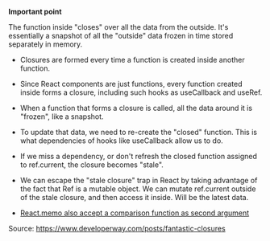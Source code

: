 
**Important point**

The function inside "closes" over all the data from the outside. It's essentially a snapshot of all the "outside" data frozen in time stored separately in memory.

- Closures are formed every time a function is created inside another function.
- Since React components are just functions, every function created inside forms a closure, including such hooks as useCallback and useRef.
- When a function that forms a closure is called, all the data around it is "frozen", like a snapshot.
- To update that data, we need to re-create the "closed" function. This is what dependencies of hooks like useCallback allow us to do.
- If we miss a dependency, or don't refresh the closed function assigned to ref.current, the closure becomes "stale".
- We can escape the "stale closure" trap in React by taking advantage of the fact that Ref is a mutable object. We can mutate ref.current outside of the stale closure, and then access it inside. Will be the latest data.

- [React.memo also accept a comparison function as second argument](https://react.dev/reference/react/memo#specifying-a-custom-comparison-function)

Source: https://www.developerway.com/posts/fantastic-closures
